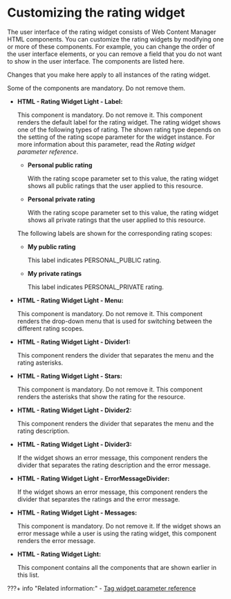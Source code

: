 # Customizing the rating widget

The user interface of the rating widget consists of Web Content Manager HTML components. You can customize the rating widgets by modifying one or more of these components. For example, you can change the order of the user interface elements, or you can remove a field that you do not want to show in the user interface. The components are listed here.

Changes that you make here apply to all instances of the rating widget.

Some of the components are mandatory. Do not remove them.

-   **HTML - Rating Widget Light - Label:**

    This component is mandatory. Do not remove it. This component renders the default label for the rating widget. The rating widget shows one of the following types of rating. The shown rating type depends on the setting of the rating scope parameter for the widget instance. For more information about this parameter, read the *Rating widget parameter reference*.

    -   **Personal public rating**

        With the rating scope parameter set to this value, the rating widget shows all public ratings that the user applied to this resource.

    -   **Personal private rating**

        With the rating scope parameter set to this value, the rating widget shows all private ratings that the user applied to this resource.

    The following labels are shown for the corresponding rating scopes:

    -   **My public rating**

        This label indicates PERSONAL\_PUBLIC rating.

    -   **My private ratings**

        This label indicates PERSONAL\_PRIVATE rating.

-   **HTML - Rating Widget Light - Menu:**

    This component is mandatory. Do not remove it. This component renders the drop-down menu that is used for switching between the different rating scopes.

-   **HTML - Rating Widget Light - Divider1:**

    This component renders the divider that separates the menu and the rating asterisks.

-   **HTML - Rating Widget Light - Stars:**

    This component is mandatory. Do not remove it. This component renders the asterisks that show the rating for the resource.

-   **HTML - Rating Widget Light - Divider2:**

    This component renders the divider that separates the menu and the rating description.

-   **HTML - Rating Widget Light - Divider3:**

    If the widget shows an error message, this component renders the divider that separates the rating description and the error message.

-   **HTML - Rating Widget Light - ErrorMessageDivider:**

    If the widget shows an error message, this component renders the divider that separates the ratings and the error message.

-   **HTML - Rating Widget Light - Messages:**

    This component is mandatory. Do not remove it. If the widget shows an error message while a user is using the rating widget, this component renders the error message.

-   **HTML - Rating Widget Light:**

    This component contains all the components that are shown earlier in this list.



???+ info "Related information:"
    - [Tag widget parameter reference](../../../cfg_reference/parm_ref_tag_rate_widget/tag_rate_parm_ref_inl_tag_lite.md)

